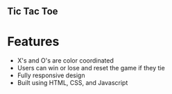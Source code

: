 ## Tic Tac Toe

# Features
- X's and O's are color coordinated
- Users can win or lose and reset the game if they tie 
- Fully responsive design
- Built using HTML, CSS, and Javascript
